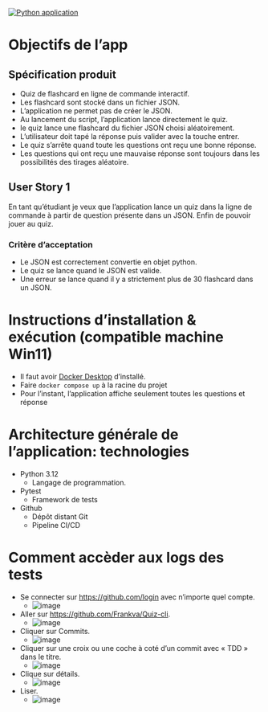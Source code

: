 [![Python application](https://github.com/Frankva/testgithubactionpython/actions/workflows/python-app.yml/badge.svg)](https://github.com/Frankva/testgithubactionpython/actions/workflows/python-app.yml)

# Objectifs de l’app
## Spécification produit
- Quiz de flashcard en ligne de commande interactif.
- Les flashcard sont stocké dans un fichier JSON.
- L’application ne permet pas de créer le JSON.
- Au lancement du script, l’application lance directement le quiz.
- le quiz lance une flashcard du fichier JSON choisi aléatoirement.
- L’utilisateur doit tapé la réponse puis valider avec la touche entrer.
- Le quiz s’arrête quand toute les questions ont reçu une bonne réponse.
- Les questions qui ont reçu une mauvaise réponse sont toujours dans les possibilités des tirages aléatoire.
## User Story 1
En tant qu’étudiant
je veux que l’application lance un quiz dans la ligne de commande à partir de question présente dans un JSON.
Enfin de pouvoir jouer au quiz.
### Critère d’acceptation
- Le JSON est correctement convertie en objet python.
- Le quiz se lance quand le JSON est valide.
- Une erreur se lance quand il y a strictement plus de 30 flashcard dans un JSON.
# Instructions d’installation & exécution (compatible machine Win11)
- Il faut avoir [Docker
  Desktop](https://www.docker.com/products/docker-desktop/) d’installé.
- Faire `docker compose up` à la racine du projet
- Pour l’instant, l’application affiche seulement toutes les questions et réponse
# Architecture générale de l’application: technologies
- Python 3.12
	- Langage de programmation.
- Pytest
	- Framework de tests
- Github
	- Dépôt distant Git
	- Pipeline CI/CD
# Comment accèder aux logs des tests
- Se connecter sur https://github.com/login avec n’importe quel compte.
	- ![image](https://github.com/user-attachments/assets/31a895fd-b087-4c0b-87f3-daeb11c47202)
- Aller sur https://github.com/Frankva/Quiz-cli.
	- ![image](https://github.com/user-attachments/assets/88bf99b5-40ac-4b3c-9c45-e7d978e38636)
- Cliquer sur Commits.
	- ![image](https://github.com/user-attachments/assets/029210c7-8ef6-4fed-afec-d0a34fc8431a)
- Cliquer sur une croix ou une coche à coté d’un commit avec « TDD » dans le titre.
	- ![image](https://github.com/user-attachments/assets/9d1c6acc-1b88-4d18-96bd-1e2dbdd3ebd3)
- Clique sur détails.
	- ![image](https://github.com/user-attachments/assets/90597b83-ace4-4156-b335-2cebcf744d6b)
- Liser.
	- ![image](https://github.com/user-attachments/assets/fa21c889-9b72-4416-93e0-628817b89a1a)
